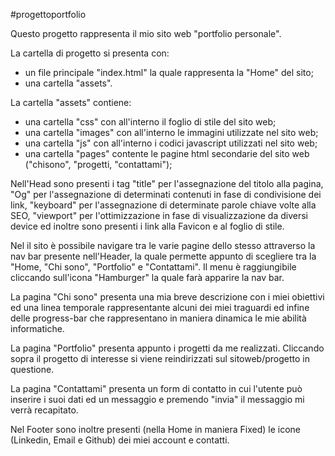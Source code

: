 #progettoportfolio

Questo progetto rappresenta il mio sito web "portfolio personale". 

La cartella di progetto si presenta con:
- un file principale "index.html" la quale rappresenta la "Home" del sito;
- una cartella "assets".

La cartella "assets" contiene:
- una cartella "css" con all'interno il foglio di stile del sito web;
- una cartella "images" con all'interno le immagini utilizzate nel sito web;
- una cartella "js" con all'interno i codici javascript utilizzati nel sito web;
- una cartella "pages" contente le pagine html secondarie del sito web ("chisono", "progetti, "contattami");

Nell'Head sono presenti i tag "title" per l'assegnazione del titolo alla pagina, "Og" per l'assegnazione di determinati contenuti in fase di condivisione dei link, "keyboard" per l'assegnazione di determinate parole chiave volte alla SEO, "viewport" per l'ottimizzazione in fase di visualizzazione da diversi device ed inoltre sono presenti i link alla Favicon e al foglio di stile.

Nel il sito è possibile navigare tra le varie pagine dello stesso attraverso la nav bar presente nell'Header, la quale permette appunto di scegliere tra la "Home, "Chi sono", "Portfolio" e "Contattami". Il menu è raggiungibile cliccando sull'icona "Hamburger" la quale farà apparire la nav bar.

La pagina "Chi sono" presenta una mia breve descrizione con i miei obiettivi ed una linea temporale rappresentante alcuni dei miei traguardi ed infine delle progress-bar che rappresentano in maniera dinamica le mie abilità informatiche.

La pagina "Portfolio" presenta appunto i progetti da me realizzati. Cliccando sopra il progetto di interesse si viene reindirizzati sul sitoweb/progetto in questione.

La pagina "Contattami" presenta un form di contatto in cui l'utente può inserire i suoi dati ed un messaggio e premendo "invia" il messaggio mi verrà recapitato.

Nel Footer sono inoltre presenti (nella Home in maniera Fixed) le icone (Linkedin, Email e Github) dei miei account e contatti.
